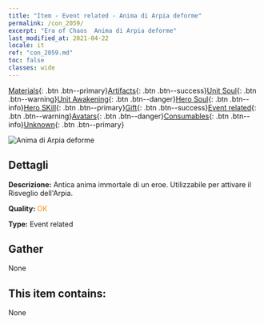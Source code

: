 ```yaml
---
title: "Item - Event related - Anima di Arpia deforme"
permalink: /con_2059/
excerpt: "Era of Chaos  Anima di Arpia deforme"
last_modified_at: 2021-04-22
locale: it
ref: "con_2059.md"
toc: false
classes: wide
---
```

 [Materials](/ItemsIT/){: .btn .btn--primary}[Artifacts](/ItemsIT/Artifacts/){: .btn .btn--success}[Unit Soul](/ItemsIT/UnitSoul/){: .btn .btn--warning}[Unit Awakening](/ItemsIT/UnitAwakening/){: .btn .btn--danger}[Hero Soul](/ItemsIT/HeroSoul/){: .btn .btn--info}[Hero SKill](/ItemsIT/HeroSkill/){: .btn .btn--primary}[Gift](/ItemsIT/Gift/){: .btn .btn--success}[Event related](/ItemsIT/Events/){: .btn .btn--warning}[Avatars](/ItemsIT/Avatars/){: .btn .btn--danger}[Consumables](/ItemsIT/Consumables/){: .btn .btn--info}[Unknown](/ItemsIT/Unknown/){: .btn .btn--primary}

 ![Anima di Arpia deforme](/images/t/juexing_702.jpg)

## Dettagli
 **Descrizione:** Antica anima immortale di un eroe. Utilizzabile per attivare il Risveglio dell'Arpia.

 **Quality:** <span style="color: #FF8C00">OK</span>

 **Type:** Event related

## Gather

  None

## This item contains:

  None

